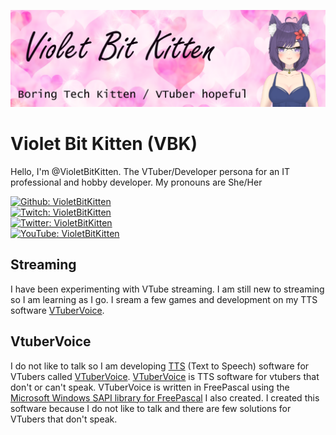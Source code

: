![](https://raw.githubusercontent.com/VioletBitKitten/VioletBitKitten/main/ProfileBannerGitHub.png)

# Violet Bit Kitten (VBK)

Hello, I'm @VioletBitKitten. The VTuber/Developer persona for an IT professional and hobby developer. My pronouns are She/Her

[![Github: VioletBitKitten](https://img.shields.io/github/followers/VioletBitKitten?style=social)](https://github.com/VioletBitKitten) \
[![Twitch: VioletBitKitten](https://img.shields.io/twitch/status/VioletBitKitten?style=social)](https://www.twitch.tv/violetbitkitten/about) \
[![Twitter: VioletBitKitten](https://img.shields.io/twitter/follow/violetbitkitten?style=social)](https://twitter.com/violetbitkitten) \
[![YouTube: VioletBitKitten](https://img.shields.io/youtube/channel/subscribers/UCkZ22dqhDMphonH56mC7I3w?style=social)](https://www.youtube.com/@VioletBitKitten)

## Streaming

I have been experimenting with VTube streaming. I am still new to streaming so I am learning as I go. I sream a few games and development on my TTS software [VTuberVoice](https://github.com/VioletBitKitten/VTuberVoice).

## VtuberVoice

I do not like to talk so I am developing [TTS](https://en.wikipedia.org/wiki/Speech_synthesis) (Text to Speech) software for VTubers called [VTuberVoice](https://github.com/VioletBitKitten/VTuberVoice).
[VTuberVoice](https://github.com/VioletBitKitten/VTuberVoice) is TTS software for vtubers that don't or can't speak.
VTuberVoice is written in FreePascal using the [Microsoft Windows SAPI library for FreePascal](https://github.com/VioletBitKitten/SAPI) I also created.
I created this software because I do not like to talk and there are few solutions for VTubers that don't speak.


<!---
VioletBitKitten/VioletBitKitten is a ✨ special ✨ repository because its `README.md` (this file) appears on your GitHub profile.
You can click the Preview link to take a look at your changes.
--->
